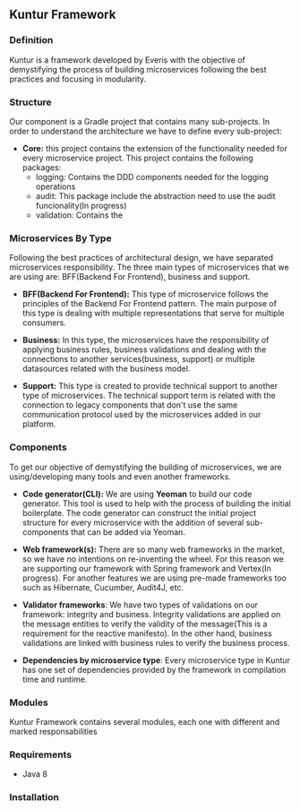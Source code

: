 ## Kuntur Framework

### Definition
Kuntur is a framework developed by Everis with the objective of demystifying the process
of building microservices following the best practices and focusing in modularity.

### Structure
Our component is a Gradle project that contains many sub-projects. In order to understand
the architecture we have to define every sub-project:

- **Core:** this project contains the extension of the functionality needed for every 
microservice project. This project contains the following packages:
    - logging: Contains the DDD components needed for the logging operations
    - audit: This package include the abstraction need to use the audit funcionality(In progress)
    - validation: Contains the  

### Microservices By Type
Following the best practices of architectural design, we have separated microservices
responsibility. The three main types of microservices that we are using are: 
BFF(Backend For Frontend), business and support. 

- **BFF(Backend For Frontend):** This type of microservice follows the principles of the
Backend For Frontend pattern. The main purpose of this type is dealing with multiple
representations that serve for multiple consumers. 

- **Business:** In this type, the microservices have the responsibility of applying business
rules, business validations and dealing with the connections to another services(business, support)
or multiple datasources related with the business model. 

- **Support:** This type is created to provide technical support to another type of
microservices. The technical support term is related with the connection to legacy
components that don't use the same communication protocol used by the microservices added
in our platform.

### Components
To get our objective of demystifying the building of microservices, we are using/developing 
many tools and even another frameworks.

- **Code generator(CLI):** We are using **Yeoman** to build our code generator. This
tool is used to help with the process of building the initial boilerplate. The code
generator can construct the initial project structure for every microservice with the
addition of several sub-components that can be added via Yeoman.

- **Web framework(s):** There are so many web frameworks in the market, so we have no
intentions on re-inventing the wheel. For this reason we are supporting our framework with
Spring framework and Vertex(In progress). For another features we are using pre-made
frameworks too such as Hibernate, Cucumber, Audit4J, etc. 

- **Validator frameworks**: We have two types of validations on our framework: integrity and business. 
Integrity validations are applied on the message entities to verify the validity of the message(This is 
a requirement for the reactive manifesto). In the other hand, business validations are linked with 
business rules to verify the business process.

- **Dependencies by microservice type**: Every microservice type in Kuntur has one set of dependencies
provided by the framework in compilation time and runtime.


### Modules

Kuntur Framework contains several modules, each one with different and marked responsabilities

### Requirements

- Java 8

### Installation

 

     
